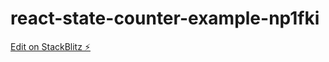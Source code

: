 # react-state-counter-example-np1fki

[Edit on StackBlitz ⚡️](https://stackblitz.com/edit/react-state-counter-example-np1fki)